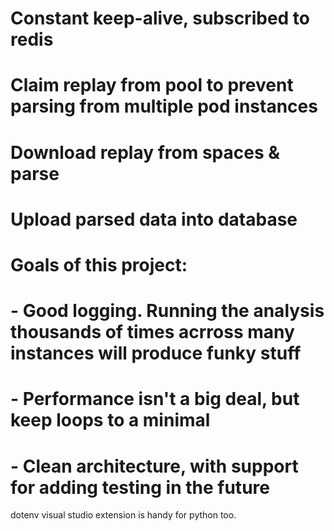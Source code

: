 # Constant keep-alive, subscribed to redis
# Claim replay from pool to prevent parsing from multiple pod instances
# Download replay from spaces & parse
# Upload parsed data into database
#
# Goals of this project:
# - Good logging. Running the analysis thousands of times acrross many instances will produce funky stuff
# - Performance isn't a big deal, but keep loops to a minimal
# - Clean architecture, with support for adding testing in the future

dotenv visual studio extension is handy for python too.
